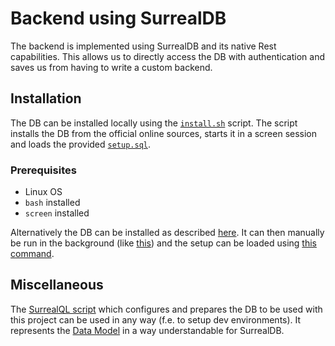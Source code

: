 # Backend using SurrealDB

The backend is implemented using SurrealDB and its native Rest capabilities. This
allows us to directly access the DB with authentication and saves us from having to write
a custom backend.

## Installation

The DB can be installed locally using the [`install.sh`](install.sh) script. The script
installs the DB from the official online sources, starts it in a screen session and loads the
provided [`setup.sql`](setup.sql).

### Prerequisites

- Linux OS
- `bash` installed
- `screen` installed

Alternatively the DB can be installed as described [here](https://surrealdb.com/install). It can then
manually be run in the background (like [this](start.sh)) and the setup can be loaded using
[this command](setup.sh).

## Miscellaneous

The [SurrealQL script](setup.sql) which configures and prepares the DB to be used with this project
can be used in any way (f.e. to setup dev environments). It represents the [Data Model](model.jpg)
in a way understandable for SurrealDB.